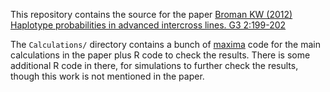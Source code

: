 
This repository contains the source for the paper
[Broman KW (2012) Haplotype probabilities in advanced intercross lines. G3 2:199-202](http://www.ncbi.nlm.nih.gov/pubmed/22384398)

The `Calculations/` directory contains a bunch of [maxima](http://maxima.sourceforge.net) code for the
main calculations in the paper plus R code to check the results.
There is some additional R code in there, for simulations to further
check the results, though this work is not mentioned in the paper.
